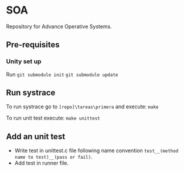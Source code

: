 # SOA
Repository for Advance Operative Systems.

## Pre-requisites

### Unity set up
Run
`git submodule init`
`git submodule update`

## Run systrace
To run systrace go to `[repo]\tareas\primera` and execute:
`make`

To run unit test execute:
`make unittest`

## Add an unit test
- Write test in unittest.c file following name convention `test__(method name to test)__(pass or fail)`.
- Add test in runner file.
